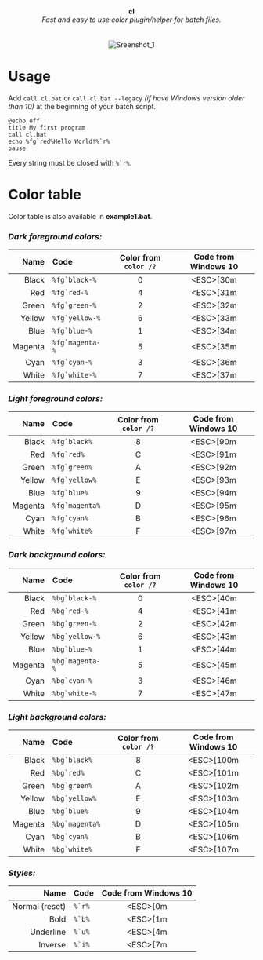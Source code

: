 <p align="center">
	<b>cl</b>
	<br>
	<i>Fast and easy to use color plugin/helper for batch files.</i>
	<br><br><br>
	<img alt="Sreenshot_1" src="https://user-images.githubusercontent.com/48186982/62566409-2e665700-b889-11e9-88b5-fb833830cf2d.png">
</p>

# Usage
Add `call cl.bat` or `call cl.bat --legacy` *(if have Windows version older than 10)* at the beginning of your batch script.

```batchfile
@echo off
title My first program
call cl.bat
echo %fg`red%Hello World!%`r%
pause
```

Every string must be closed with ```%`r%```.

# Color table
Color table is also available in **example1.bat**.

### *Dark foreground colors:*

Name | Code | Color from `color /?` | Code from Windows 10
---: | :--- | :---: | :---:
Black | ```%fg`black-%``` | 0 | \<ESC>[30m
Red | ```%fg`red-%``` | 4 | \<ESC>[31m
Green | ```%fg`green-%``` | 2 | \<ESC>[32m
Yellow | ```%fg`yellow-%``` | 6 | \<ESC>[33m
Blue | ```%fg`blue-%``` | 1 | \<ESC>[34m
Magenta  | ```%fg`magenta-%``` | 5 | \<ESC>[35m
Cyan | ```%fg`cyan-%``` | 3 | \<ESC>[36m
White | ```%fg`white-%``` | 7 | \<ESC>[37m

### *Light foreground colors:*

Name | Code | Color from `color /?` | Code from Windows 10
---: | :--- | :---: | :---:
Black | ```%fg`black%``` | 8 | \<ESC>[90m
Red | ```%fg`red%``` | C | \<ESC>[91m
Green | ```%fg`green%``` | A | \<ESC>[92m
Yellow | ```%fg`yellow%``` | E | \<ESC>[93m
Blue | ```%fg`blue%``` | 9 | \<ESC>[94m
Magenta  | ```%fg`magenta%``` | D | \<ESC>[95m
Cyan | ```%fg`cyan%``` | B | \<ESC>[96m
White | ```%fg`white%``` | F | \<ESC>[97m

### *Dark background colors:*

Name | Code | Color from `color /?` | Code from Windows 10
---: | :--- | :---: | :---:
Black | ```%bg`black-%``` | 0 | \<ESC>[40m
Red | ```%bg`red-%``` | 4 | \<ESC>[41m
Green | ```%bg`green-%``` | 2 | \<ESC>[42m
Yellow | ```%bg`yellow-%``` | 6 | \<ESC>[43m
Blue | ```%bg`blue-%``` | 1 | \<ESC>[44m
Magenta  | ```%bg`magenta-%``` | 5 | \<ESC>[45m
Cyan | ```%bg`cyan-%``` | 3 | \<ESC>[46m
White | ```%bg`white-%``` | 7 | \<ESC>[47m

### *Light background colors:*

Name | Code | Color from `color /?` | Code from Windows 10
---: | :--- | :---: | :---:
Black | ```%bg`black%``` | 8 | \<ESC>[100m
Red | ```%bg`red%``` | C | \<ESC>[101m
Green | ```%bg`green%``` | A | \<ESC>[102m
Yellow | ```%bg`yellow%``` | E | \<ESC>[103m
Blue | ```%bg`blue%``` | 9 | \<ESC>[104m
Magenta  | ```%bg`magenta%``` | D | \<ESC>[105m
Cyan | ```%bg`cyan%``` | B | \<ESC>[106m
White | ```%bg`white%``` | F | \<ESC>[107m

### *Styles:*

Name | Code | Code from Windows 10
---: | :--- | :---:
Normal (reset) | ```%`r%``` | \<ESC>[0m
Bold | ```%`b%``` | \<ESC>[1m
Underline | ```%`u%``` | \<ESC>[4m
Inverse | ```%`i%``` | \<ESC>[7m
